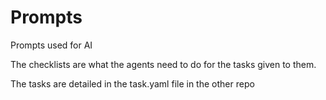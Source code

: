 # Prompts
Prompts used for AI

The checklists are what the agents need to do for the tasks given to them.

The tasks are detailed in the task.yaml file in the other repo
